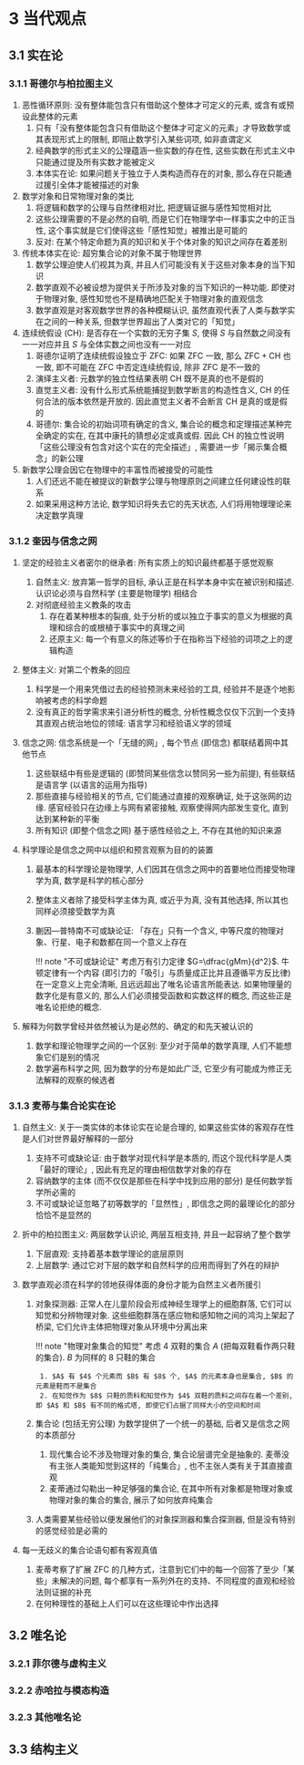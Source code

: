 # 3 当代观点

## 3.1 实在论
### 3.1.1 哥德尔与柏拉图主义
1. 恶性循环原则: 没有整体能包含只有借助这个整体才可定义的元素, 或含有或预设此整体的元素
    1. 只有「没有整体能包含只有借助这个整体才可定义的元素」才导致数学或其表现形式上的限制, 即阻止数学引入某些词项, 如非直谓定义
    2. 经典数学的形式主义的公理蕴涵一些实数的存在性, 这些实数在形式主义中只能通过提及所有实数才能被定义
    3. 本体实在论: 如果问题关于独立于人类构造而存在的对象, 那么存在只能通过援引全体才能被描述的对象
2. 数学对象和日常物理对象的类比
    1. 将逻辑和数学的公理与自然律相对比, 把逻辑证据与感性知觉相对比
    2. 这些公理需要的不是必然的自明, 而是它们在物理学中一样事实之中的正当性, 这个事实就是它们使得这些「感性知觉」被推出是可能的
    3. 反对: 在某个特定命题为真的知识和关于个体对象的知识之间存在着差别
3. 传统本体实在论: 超穷集合论的对象不属于物理世界
    1. 数学公理迫使人们视其为真, 并且人们可能没有关于这些对象本身的当下知识
    2. 数学直观不必被设想为提供关于所涉及对象的当下知识的一种功能. 即使对于物理对象, 感性知觉也不是精确地匹配关于物理对象的直观信念
    3. 数学直观是对客观数学世界的各种模糊认识, 虽然直观代表了人类与数学实在之间的一种关系, 但数学世界超出了人类对它的「知觉」
4. 连续统假设 ($\mathrm{CH}$): 是否存在一个实数的无穷子集 $S$, 使得 $S$ 与自然数之间没有一一对应并且 $S$ 与全体实数之间也没有一一对应
    1. 哥德尔证明了连续统假设独立于 $\mathrm{ZFC}$: 如果 $\mathrm{ZFC}$ 一致, 那么 $\mathrm{ZFC+CH}$ 也一致, 即不可能在 $\mathrm{ZFC}$ 中否定连续统假设, 除非 $\mathrm{ZFC}$ 是不一致的
    2. 演绎主义者: 元数学的独立性结果表明 $\mathrm{CH}$ 既不是真的也不是假的
    3. 直觉主义者: 没有什么形式系统能捕捉到数学断言的构造性含义, $\mathrm{CH}$ 的任何合法的版本依然是开放的. 因此直觉主义者不会断言 $\mathrm{CH}$ 是真的或是假的
    4. 哥德尔: 集合论的初始词项有确定的含义, 集合论的概念和定理描述某种完全确定的实在, 在其中康托的猜想必定或真或假. 因此 $\mathrm{CH}$ 的独立性说明「这些公理没有包含对这个实在的完全描述」, 需要进一步「揭示集合概念」的新公理
5. 新数学公理会因它在物理中的丰富性而被接受的可能性
    1. 人们还远不能在被提议的新数学公理与物理原则之间建立任何建设性的联系
    2. 如果采用这种方法论, 数学知识将失去它的先天状态, 人们将用物理理论来决定数学真理

### 3.1.2 奎因与信念之网
1. 坚定的经验主义者密尔的继承者: 所有实质上的知识最终都基于感觉观察
    1. 自然主义: 放弃第一哲学的目标, 承认正是在科学本身中实在被识别和描述. 认识论必须与自然科学 (主要是物理学) 相结合
    2. 对彻底经验主义教条的攻击
        1. 存在着某种根本的裂痕, 处于分析的或以独立于事实的意义为根据的真理和综合的或根植于事实中的真理之间
        2. 还原主义: 每一个有意义的陈述等价于在指称当下经验的词项之上的逻辑构造
2. 整体主义: 对第二个教条的回应
    1. 科学是一个用来凭借过去的经验预测未来经验的工具, 经验并不是逐个地影响被考虑的科学命题
    2. 没有真正的哲学需求来引进分析性的概念, 分析性概念仅仅下沉到一个支持其直观占统治地位的领域: 语言学习和经验语义学的领域
3. 信念之网: 信念系统是一个「无缝的网」, 每个节点 (即信念) 都联结着网中其他节点
    1. 这些联结中有些是逻辑的 (即赞同某些信念以赞同另一些为前提), 有些联结是语言学 (以语言的运用为指导)
    2. 那些直接与经验相关的节点, 它们能通过直接的观察确证, 处于这张网的边缘. 感官经验只在边缘上与网有紧密接触, 观察使得网内部发生变化, 直到达到某种新的平衡
    3. 所有知识 (即整个信念之网) 基于感性经验之上, 不存在其他的知识来源
4. 科学理论是信念之网中以组织和预言观察为目的的装置
    1. 最基本的科学理论是物理学, 人们因其在信念之网中的首要地位而接受物理学为真, 数学是科学的核心部分
    2. 整体主义者除了接受科学主体为真, 或近乎为真, 没有其他选择, 所以其也同样必须接受数学为真
    3. 蒯因—普特南不可或缺论证: 「存在」只有一个含义, 中等尺度的物理对象、行星、电子和数都在同一个意义上存在

        !!! note "不可或缺论证"
            考虑万有引力定律 $G=\dfrac{gMm}{d^2}$. 牛顿定律有一个内容 (即引力的「吸引」与质量成正比并且遵循平方反比律) 在一定意义上完全清晰, 且远远超出了唯名论语言所能表达. 如果物理量的数字化是有意义的, 那么人们必须接受函数和实数这样的概念, 而这些正是唯名论拒绝的概念.

5. 解释为何数学曾经并依然被认为是必然的、确定的和先天被认识的
    1. 数学和理论物理学之间的一个区别: 至少对于简单的数学真理, 人们不能想象它们是别的情况
    2. 数学遍布科学之网, 因为数学的分布是如此广泛, 它至少有可能成为修正无法解释的观察的候选者

### 3.1.3 麦蒂与集合论实在论
1. 自然主义: 关于一类实体的本体论实在论是合理的, 如果这些实体的客观存在性是人们对世界最好解释的一部分
    1. 支持不可或缺论证: 由于数学对现代科学是本质的, 而这个现代科学是人类「最好的理论」, 因此有充足的理由相信数学对象的存在
    2. 容纳数学的主体 (而不仅仅是那些在科学中找到应用的部分) 是任何数学哲学所必需的
    3. 不可或缺论证忽略了初等数学的「显然性」, 即信念之网的最理论化的部分恰恰不是显然的
2. 折中的柏拉图主义: 两层数学认识论, 两层互相支持, 并且一起容纳了整个数学
    1. 下层直观: 支持着基本数学理论的底层原则
    2. 上层数学: 通过它对下层的数学和自然科学的应用而得到了外在的辩护
3. 数学直观必须在科学的领地获得体面的身份才能为自然主义者所援引
    1. 对象探测器: 正常人在儿童阶段会形成神经生理学上的细胞群落, 它们可以知觉和分辨物理对象. 这些细胞群落在感应物和感知物之间的鸿沟上架起了桥梁, 它们允许主体把物理对象从环境中分离出来

        !!! note "物理对象集合的知觉"
            考虑 $4$ 双鞋的集合 $A$ (把每双鞋看作两只鞋的集合). $B$ 为同样的 $8$ 只鞋的集合

            1. $A$ 有 $4$ 个元素而 $B$ 有 $8$ 个, $A$ 的元素本身也是集合, $B$ 的元素是鞋而不是集合
            2. 在知觉作为 $8$ 只鞋的质料和知觉作为 $4$ 双鞋的质料之间存在着一个差别, 即 $A$ 和 $B$ 有不同的格式塔, 即使它们占据了同样大小的空间和时间

    2. 集合论 (包括无穷公理) 为数学提供了一个统一的基础, 后者又是信念之网的本质部分
        1. 现代集合论不涉及物理对象的集合, 集合论层谱完全是抽象的. 麦蒂没有主张人类能知觉到这样的「纯集合」, 也不主张人类有关于其直接直观
        2. 麦蒂通过勾勒出一种足够强的集合论, 在其中所有对象都是物理对象或物理对象的集合的集合, 展示了如何放弃纯集合
    3. 人类需要某些经验以便发展他们的对象探测器和集合探测器, 但是没有特别的感觉经验是必需的

4. 每一无歧义的集合论语句都有客观真值
    1. 麦蒂考察了扩展 $\mathrm{ZFC}$ 的几种方式，注意到它们中的每一个回答了至少「某些」未解决的问题, 每个都享有一系列外在的支持、不同程度的直观和经验法则证据的补充
    2. 在何种理性的基础上人们可以在这些理论中作出选择

## 3.2 唯名论
### 3.2.1 菲尔德与虚构主义

### 3.2.2 赤哈拉与模态构造

### 3.2.3 其他唯名论

## 3.3 结构主义
